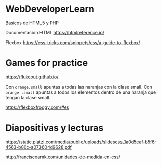 # WebDeveloperLearn
Basicos de HTML5 y PHP

Documentacion HTML
https://htmlreference.io/

Flexbox
https://css-tricks.com/snippets/css/a-guide-to-flexbox/


# Games for practice

https://flukeout.github.io/

Con ```orange.small``` apuntas a todas las naranjas con la clase small. Con ```orange .small``` apuntas a todos los elementos dentro de una naranja que tengan la clase small.

https://flexboxfroggy.com/#es


# Diapositivas y lecturas

https://static.platzi.com/media/public/uploads/slidescss_1a0d5eaf-b5f6-4563-b80c-a073604d9628.pdf

http://franciscoamk.com/unidades-de-medida-en-css/

